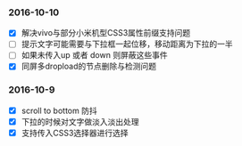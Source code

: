 ### 2016-10-10
- [x] 解决vivo与部分小米机型CSS3属性前缀支持问题
- [ ] 提示文字可能需要与下拉框一起位移，移动距离为下拉的一半
- [ ] 如果未传入up 或者 down 则屏蔽这些事件
- [x] 同屏多dropload的节点删除与检测问题

### 2016-10-9
- [x] scroll to bottom 防抖
- [x] 下拉的时候对文字做淡入淡出处理
- [x] 支持传入CSS3选择器进行选择